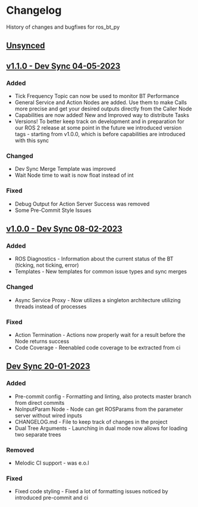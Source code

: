 # Changelog

History of changes and bugfixes for ros_bt_py

## [Unsynced]


## [v1.1.0 - Dev Sync 04-05-2023]

### Added

- Tick Frequency Topic can now be used to monitor BT Performance
- General Service and Action Nodes are added. Use them to make Calls more precise and get your
  desired outputs directly from the Caller Node
- Capabilities are now added! New and Improved way to distribute Tasks
- Versions! To better keep track on development and in preparation for our ROS 2 release at some
  point in the future we introduced version tags - starting from v1.0.0, which is before
  capabilities are introduced with this sync

### Changed

- Dev Sync Merge Template was improved
- Wait Node time to wait is now float instead of int

### Fixed

- Debug Output for Action Server Success was removed
- Some Pre-Commit Style Issues


## [v1.0.0 - Dev Sync 08-02-2023]

### Added

- ROS Diagnostics - Information about the current status of the BT (ticking, not ticking, error)
- Templates - New templates for common issue types and sync merges

### Changed

- Async Service Proxy - Now utilizes a singleton architecture utilizing threads instead of processes

### Fixed

- Action Termination - Actions now properly wait for a result before the Node returns success
- Code Coverage - Reenabled code coverage to be extracted from ci


## [Dev Sync 20-01-2023]

### Added

- Pre-commit config - Formatting and linting, also protects master branch from direct commits
- NoInputParam Node - Node can get ROSParams from the parameter server without wired inputs
- CHANGELOG.md - File to keep track of changes in the project
- Dual Tree Arguments - Launching in dual mode now allows for loading two separate trees

### Removed

- Melodic CI support - was e.o.l

### Fixed

- Fixed code styling - Fixed a lot of formatting issues noticed by introduced pre-commit and ci


[Unsynced]: https://ids-git.fzi.de/ros/ros_bt_py/compare/master...dev
[v1.1.0 - Dev Sync 04-05-2023]: https://ids-git.fzi.de/ros/ros_bt_py/compare/6d3e71ba...40d1da16
[v1.0.0 - Dev Sync 08-02-2023]: https://ids-git.fzi.de/ros/ros_bt_py/compare/ba212432...6d3e71ba
[Dev Sync 20-01-2023]: https://ids-git.fzi.de/ros/ros_bt_py/commits/ba212432

<!---
## [Dev Sync DD-MM-YYYY]

### Added

- Put all Additions to the repository in here

### Changed

- Put all Changes in existing functionality here

### Deprecated

- Put all soon-to-be removed features here

### Removed

- Put all removed features here

### Fixed

- Put bugfixes here

[Dev Sync DD-MM-YYYY]: https://ids-git.fzi.de/ros/ros_bt_py/compare/OLDHASH...NEWHASH
-->
